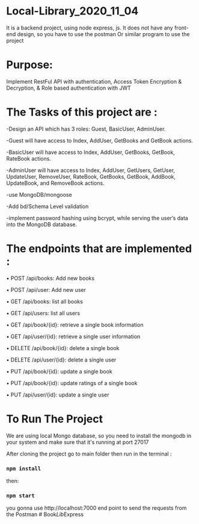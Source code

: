 # Local-Library_2020_11_04
It is a backend project, using node express, js. It does not have any front-end design, so you have to use the postman Or similar program to use the project

# Purpose:

Implement RestFul API with authentication, Access Token Encryption &
Decryption, & Role based authentication with JWT

# The Tasks of this project are :

-Design an API which has 3 roles: Guest, BasicUser, AdminUser.

-Guest will have access to Index, AddUser, GetBooks and GetBook actions.

-BasicUser will have access to Index, AddUser, GetBooks, GetBook, RateBook actions.

-AdminUser will have access to Index, AddUser, GetUsers, GetUser, UpdateUser, RemoveUser,
RateBook, GetBooks, GetBook, AddBook, UpdateBook, and RemoveBook actions.

-use MongoDB/mongoose

-Add bd/Schema Level validation

-implement password hashing using bcrypt, while serving the user’s data into the MongoDB database.

# The endpoints that are implemented :

• POST /api/books: Add new books

• POST /api/user: Add new user

• GET /api/books: list all books

• GET /api/users: list all users

• GET /api/book/{id}: retrieve a single book information

• GET /api/user/{id}: retrieve a single user information

• DELETE /api/book/{id}: delete a single book

• DELETE /api/user/{id}: delete a single user

• PUT /api/book/{id}: update a single book

• PUT /api/book/{id}: update ratings of a single book

• PUT /api/user/{id}: update a single user
 

# To Run The Project

We are using local Mongo database, so you need to install the mongodb in your system and make sure that it's running at port 27017

After cloning the project go to main folder then run in the terminal :

### ``` npm install ```

then:

### ``` npm start ```

you gonna use http://localhost:7000 end point to send the requests from the Postman 
#   B o o k _ L i b _ E x p r e s s  
 